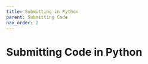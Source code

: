```yaml
---
title: Submitting in Python
parent: Submitting Code
nav_order: 2
---
```


# Submitting Code in Python